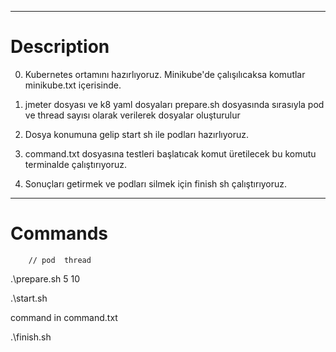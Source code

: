 *******************
# Description

0. Kubernetes ortamını hazırlıyoruz. Minikube'de çalışılıcaksa komutlar minikube.txt içerisinde. 

1. jmeter dosyası ve k8 yaml dosyaları prepare.sh dosyasında sırasıyla pod ve thread sayısı olarak verilerek dosyalar oluşturulur

2. Dosya konumuna gelip start sh ile podları hazırlıyoruz.

3. command.txt dosyasına testleri başlatıcak komut üretilecek bu komutu terminalde çalıştırıyoruz.

4. Sonuçları getirmek ve podları silmek için finish sh çalıştırıyoruz.

*******************
# Commands
        // pod  thread
.\prepare.sh 5 10

.\start.sh

command in command.txt 

.\finish.sh


